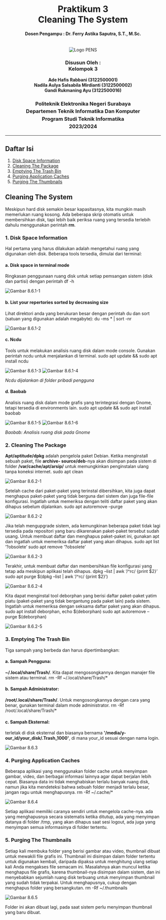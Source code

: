 <div align="center">
  <h1 style="text-align: center;font-weight: bold">Praktikum 3<br>Cleaning The System</h1>
  <h4 style="text-align: center;">Dosen Pengampu : Dr. Ferry Astika Saputra, S.T., M.Sc.</h4>
</div>
<br />
<div align="center">
  <img src="https://upload.wikimedia.org/wikipedia/id/4/44/Logo_PENS.png" alt="Logo PENS">
  <h3 style="text-align: center;">Disusun Oleh : <br>Kelompok 3</h3>
  <p style="text-align: center;">
    <strong>Ade Hafis Rabbani (3122500001)</strong><br>
    <strong>Nadila Aulya Salsabila Mirdianti (3122500002)</strong><br>
    <strong>Gandi Rukmaning Ayu (3122500016)</strong>
  </p>
  
  <h3 style="text-align: center;line-height: 1.5">Politeknik Elektronika Negeri Surabaya<br>Departemen Teknik Informatika Dan Komputer<br>Program Studi Teknik Informatika<br>2023/2024</h3>
  <hr>
</div>

## Daftar Isi

1. [Disk Space Information](#1-disk-space-information-)
2. [Cleaning The Package](#2-cleaning-the-package-)
3. [Emptying The Trash Bin](#3-emptying-the-trash-bin-)
4. [Purging Application Caches](#4-purging-application-caches-)
5. [Purging The Thumbnails](#5-purging-the-thumbnails-)


## Cleaning The System
Meskipun hard disk semakin besar kapasitasnya, kita mungkin masih memerlukan ruang kosong. Ada beberapa skrip otomatis untuk membersihkan disk, tapi lebih baik periksa ruang yang tersedia terlebih dahulu menggunakan perintah **rm**.

### 1. Disk Space Information
Hal pertama yang harus dilakukan adalah mengetahui ruang yang digunakan oleh disk. Beberapa tools tersedia, dimulai dari terminal:
#### a. Disk space in terminal mode
Ringkasan penggunaan ruang disk untuk setiap pemsangan sistem (disk dan partisi) dengan perintah
  df -h
  
![Gambar 8.6.1-1](images/8.6.1-1.png)

#### b. List your repertories sorted by decreasing size
Lihat direktori anda yang berukuran besar dengan perintah du dan sort (satuan yang digunakan adalah megabyte):
  du -ms * | sort -nr
  
![Gambar 8.6.1-2](images/8.6.1-2.png)

#### c. Ncdu
Tools untuk melakukan analisis ruang disk dalam mode console. Gunakan perintah ncdu untuk menjalankan di terminal.
  sudo apt update && sudo apt install ncdu
  
![Gambar 8.6.1-3](images/8.6.1-3.png)
![Gambar 8.6.1-4](images/8.6.1-4.png)

_Ncdu dijalankan di folder pribadi pengguna_

#### d. Baobab
Analisis ruang disk dalam mode grafis yang terintegrasi dengan Gnome, tetapi tersedia di environments lain.
  sudo apt update && sudo apt install baobab
  
![Gambar 8.6.1-5](images/8.6.1-5.png)
![Gambar 8.6.1-6](images/8.6.1-6.png)

_Baobab: Analisis ruang disk pada Gnome_

### 2. Cleaning The Package
**Apt/aptitude/dpkg** adalah pengelola paket Debian. Ketika menginstall sebuah paket, file **archive- source/deb**-nya akan disimpan pada sistem di folder **/var/cache/apt/arsip/** untuk memungkinkan penginstalan ulang tanpa koneksi internet.
  sudo apt clean
  
![Gambar 8.6.2-1](images/8.6.2-1.png)

Setelah cache dari paket-paket yang terinstal dibersihkan, kita juga dapat menghapus paket-paket yang tidak berguna dari sistem dan juga file-file konfigurasi. Ingatlah untuk memeriksa dengan teliti daftar paket yang akan dihapus sebelum dijalankan.
  sudo apt autoremove –purge
  
![Gambar 8.6.2-2](images/8.6.2-2.png)

Jika telah mengupgrade sistem, ada kemungkinan beberapa paket tidak lagi tersedia pada repositori yang baru dikarenakan paket-paket tersebut sudah usang. Untuk membuat daftar dan menghapus paket-paket ini, gunakan apt dan ingatlah untuk memeriksa daftar paket yang akan dihapus.
  sudo apt list ‘?obsolete’
  sudo apt remove ‘?obsolete’
  
![Gambar 8.6.2-3](images/8.6.2-3.png)

Terakhir, untuk membuat daftar dan membersihkan file konfigurasi yang tetap ada meskipun aplikasi telah dihapus.
  dpkg –list | awk ‘/^rc/ {print $2}’
  sudo apt purge $(dpkg –list | awk ‘/^rc/ {print $2}’)
  
![Gambar 8.6.2-4](images/8.6.2-4.png)

Kita dapat menginstal tool deborphan yang berisi daftar paket-paket yatim piatu (paket-paket yang tidak bergantung pada paket lain) pada sistem. Ingatlah untuk memeriksa dengan seksama daftar paket yang akan dihapus.
  sudo apt install deborphan, echo $(deborphan)
  sudo apt autoremove –purge $(deborphan)
  
![Gambar 8.6.2-5](images/8.6.2-5.png)

### 3. Emptying The Trash Bin
Tiga sampah yang berbeda dan harus dipertimbangkan:
#### a. Sampah Pengguna:
**~/.local/share/Trash/**. Kita dapat mengosongkannya dengan manajer file sistem atau terminal.
  rm -Rf  ~/.local/share/Trash/*

#### b. Sampah Administrator:
**/root/.local/share/Trash/**. Untuk mengosongkannya dengan cara yang benar, gunakan terminal dalam mode administrator.
  rm -Rf /root/.local/share/Trash/*

#### c. Sampah Eksternal:
terletak di disk eksternal dan biasanya bernama **'/media/y- our_id/your_disk/.Trash_1000'**, di mana your_id sesuai dengan nama login.

![Gambar 8.6.3](images/8.6.3.png)


### 4. Purging Application Caches
Beberapa aplikasi yang menggunakan folder cache untuk menyimpan gambar, video, dan berbagai informasi lainnya agar dapat berjalan lebih cepat. Biasanya data ini tidak menghabiskan terlalu banyak ruang disk, namun jika kita mendeteksi bahwa sebuah folder menjadi terlalu besar, jangan ragu untuk menghapusnya.
   rm -Rf ~/.cache/*
   
![Gambar 8.6.4](images/8.6.4.png)

Setiap aplikasi memiliki caranya sendiri untuk mengelola cache-nya. ada yang menghapusnya secara sistematis ketika ditutup, ada yang menyimpan datanya di folder /tmp, yang akan dihapus saat sesi logout, ada juga yang menyimpan semua informasinya di folder tertentu.

### 5. Purging The Thumbnails
Setiap kali membuka folder yang berisi gambar atau video, thumbnail dibuat untuk mewakili file grafis ini. Thumbnail ini disimpan dalam folder tertentu untuk digunakan kembali, daripada dipaksa untuk menghitung ulang setiap kali Anda mengakses file semacam ini. Masalahnya akan muncul ketika menghapus file grafis, karena thumbnail-nya disimpan dalam sistem, dan ini menyebabkan sejumlah ruang disk terbuang untuk menyimpan thumbnail yang sudah tidak terpakai. Untuk menghapusnya, cukup dengan menghapus folder yang bersangkutan.
   rm -Rf ~/.thumbnails
   
![Gambar 8.6.5](images/8.6.5.png)

Folder ini akan dibuat lagi, pada saat sistem perlu menyimpan thumbnail yang baru dibuat.
